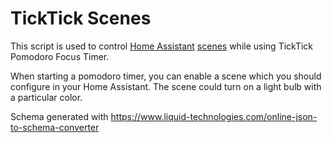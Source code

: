 # TickTick Scenes

This script is used to control [Home Assistant](https://www.home-assistant.io/) [scenes](https://www.home-assistant.io/integrations/scene) while using TickTick Pomodoro Focus Timer.

When starting a pomodoro timer, you can enable a scene which you should configure in your Home Assistant. The scene could turn on a light bulb with a particular color.


Schema generated with https://www.liquid-technologies.com/online-json-to-schema-converter

